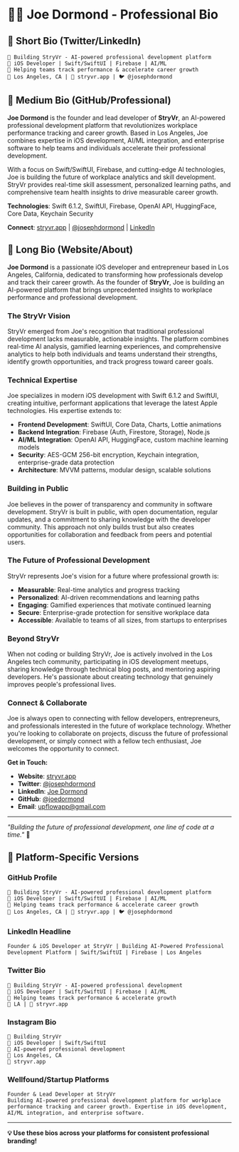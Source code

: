 # 👨‍💻 Joe Dormond - Professional Bio

## 🚀 **Short Bio (Twitter/LinkedIn)**
```
🚀 Building StryVr - AI-powered professional development platform
📱 iOS Developer | Swift/SwiftUI | Firebase | AI/ML
🏢 Helping teams track performance & accelerate career growth
🌴 Los Angeles, CA | 🔗 stryvr.app | 🐦 @josephdormond
```

## 📝 **Medium Bio (GitHub/Professional)**
**Joe Dormond** is the founder and lead developer of **StryVr**, an AI-powered professional development platform that revolutionizes workplace performance tracking and career growth. Based in Los Angeles, Joe combines expertise in iOS development, AI/ML integration, and enterprise software to help teams and individuals accelerate their professional development.

With a focus on Swift/SwiftUI, Firebase, and cutting-edge AI technologies, Joe is building the future of workplace analytics and skill development. StryVr provides real-time skill assessment, personalized learning paths, and comprehensive team health insights to drive measurable career growth.

**Technologies**: Swift 6.1.2, SwiftUI, Firebase, OpenAI API, HuggingFace, Core Data, Keychain Security

**Connect**: [stryvr.app](https://stryvr.app) | [@josephdormond](https://twitter.com/josephdormond) | [LinkedIn](https://linkedin.com/in/joedormond)

## 📖 **Long Bio (Website/About)**
**Joe Dormond** is a passionate iOS developer and entrepreneur based in Los Angeles, California, dedicated to transforming how professionals develop and track their career growth. As the founder of **StryVr**, Joe is building an AI-powered platform that brings unprecedented insights to workplace performance and professional development.

### **The StryVr Vision**
StryVr emerged from Joe's recognition that traditional professional development lacks measurable, actionable insights. The platform combines real-time AI analysis, gamified learning experiences, and comprehensive analytics to help both individuals and teams understand their strengths, identify growth opportunities, and track progress toward career goals.

### **Technical Expertise**
Joe specializes in modern iOS development with Swift 6.1.2 and SwiftUI, creating intuitive, performant applications that leverage the latest Apple technologies. His expertise extends to:
- **Frontend Development**: SwiftUI, Core Data, Charts, Lottie animations
- **Backend Integration**: Firebase (Auth, Firestore, Storage), Node.js
- **AI/ML Integration**: OpenAI API, HuggingFace, custom machine learning models
- **Security**: AES-GCM 256-bit encryption, Keychain integration, enterprise-grade data protection
- **Architecture**: MVVM patterns, modular design, scalable solutions

### **Building in Public**
Joe believes in the power of transparency and community in software development. StryVr is built in public, with open documentation, regular updates, and a commitment to sharing knowledge with the developer community. This approach not only builds trust but also creates opportunities for collaboration and feedback from peers and potential users.

### **The Future of Professional Development**
StryVr represents Joe's vision for a future where professional growth is:
- **Measurable**: Real-time analytics and progress tracking
- **Personalized**: AI-driven recommendations and learning paths
- **Engaging**: Gamified experiences that motivate continued learning
- **Secure**: Enterprise-grade protection for sensitive workplace data
- **Accessible**: Available to teams of all sizes, from startups to enterprises

### **Beyond StryVr**
When not coding or building StryVr, Joe is actively involved in the Los Angeles tech community, participating in iOS development meetups, sharing knowledge through technical blog posts, and mentoring aspiring developers. He's passionate about creating technology that genuinely improves people's professional lives.

### **Connect & Collaborate**
Joe is always open to connecting with fellow developers, entrepreneurs, and professionals interested in the future of workplace technology. Whether you're looking to collaborate on projects, discuss the future of professional development, or simply connect with a fellow tech enthusiast, Joe welcomes the opportunity to connect.

**Get in Touch:**
- **Website**: [stryvr.app](https://stryvr.app)
- **Twitter**: [@josephdormond](https://twitter.com/josephdormond)
- **LinkedIn**: [Joe Dormond](https://linkedin.com/in/joedormond)
- **GitHub**: [@joedormond](https://github.com/joedormond)
- **Email**: upflowapp@gmail.com

---

*"Building the future of professional development, one line of code at a time."* 🚀

## 🎯 **Platform-Specific Versions**

### **GitHub Profile**
```
🚀 Building StryVr - AI-powered professional development platform
📱 iOS Developer | Swift/SwiftUI | Firebase | AI/ML
🏢 Helping teams track performance & accelerate career growth
🌴 Los Angeles, CA | 🔗 stryvr.app | 🐦 @josephdormond
```

### **LinkedIn Headline**
```
Founder & iOS Developer at StryVr | Building AI-Powered Professional Development Platform | Swift/SwiftUI | Firebase | Los Angeles
```

### **Twitter Bio**
```
🚀 Building StryVr - AI-powered professional development
📱 iOS Developer | Swift/SwiftUI | Firebase | AI/ML
🏢 Helping teams track performance & accelerate growth
🌴 LA | 🔗 stryvr.app
```

### **Instagram Bio**
```
🚀 Building StryVr
📱 iOS Developer | Swift/SwiftUI
🏢 AI-powered professional development
🌴 Los Angeles, CA
🔗 stryvr.app
```

### **Wellfound/Startup Platforms**
```
Founder & Lead Developer at StryVr
Building AI-powered professional development platform for workplace performance tracking and career growth. Expertise in iOS development, AI/ML integration, and enterprise software.
```

---

**💡 Use these bios across your platforms for consistent professional branding!** 